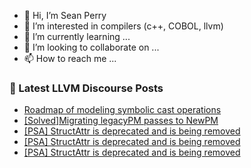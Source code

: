 - 👋 Hi, I’m Sean Perry
- 👀 I’m interested in compilers (c++, COBOL, llvm)
- 🌱 I’m currently learning ...
- 💞️ I’m looking to collaborate on ...
- 📫 How to reach me ...

<!---
s66perry/s66perry is a ✨ special ✨ repository because its `README.md` (this file) appears on your GitHub profile.
You can click the Preview link to take a look at your changes.
--->
### 📕 Latest LLVM Discourse Posts

<!-- DISCOURSE-LLVM:START -->
- [Roadmap of modeling symbolic cast operations](https://discourse.llvm.org/t/roadmap-of-modeling-symbolic-cast-operations/63107#post_1)
- [[Solved]Migrating legacyPM passes to NewPM](https://discourse.llvm.org/t/solved-migrating-legacypm-passes-to-newpm/63073#post_6)
- [[PSA] StructAttr is deprecated and is being removed](https://discourse.llvm.org/t/psa-structattr-is-deprecated-and-is-being-removed/63068#post_5)
- [[PSA] StructAttr is deprecated and is being removed](https://discourse.llvm.org/t/psa-structattr-is-deprecated-and-is-being-removed/63068#post_4)
- [[PSA] StructAttr is deprecated and is being removed](https://discourse.llvm.org/t/psa-structattr-is-deprecated-and-is-being-removed/63068#post_3)
<!-- DISCOURSE-LLVM:END -->
